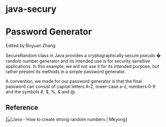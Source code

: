# java-secury

# Password Generator 
Edited by Boyuan Zhang

SecureRandom class in Java provides a cryptographically secure pseudo � random number generator and its intended use is for security sensitive applications. In this example, we will not use it for its intended purpose, but rather present its methods in a simple password generator.

A convention, we made for our password generator is that the final password can consist of capital letters A-Z, lower-case a-z, numbers 0-9 and the symbols #, $, %, & and @.



## Reference 

[![Java - How to create strong random numbers | Mkyong](https://www.mkyong.com/java/java-how-to-create-strong-random-numbers/)]
